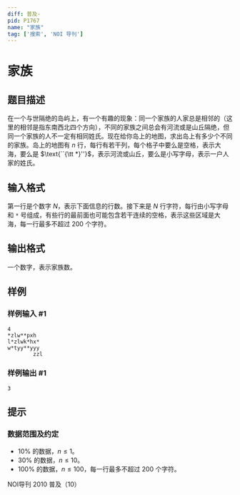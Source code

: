 ```yaml
---
diff: 普及-
pid: P1767
name: "家族"
tag: ['搜索', 'NOI 导刊']
---
```

# 家族
## 题目描述

在一个与世隔绝的岛屿上，有一个有趣的现象：同一个家族的人家总是相邻的（这里的相邻是指东南西北四个方向），不同的家族之间总会有河流或是山丘隔绝，但同一个家族的人不一定有相同姓氏。现在给你岛上的地图，求出岛上有多少个不同的家族。岛上的地图有 $n$ 行，每行有若干列，每个格子中要么是空格，表示大海，要么是 $\text{``{\tt *}''}$，表示河流或山丘，要么是小写字母，表示一户人家的姓氏。

## 输入格式

第一行是个数字 $N$，表示下面信息的行数。接下来是 $N$ 行字符，每行由小写字母和 $\texttt *$ 号组成，有些行的最前面也可能包含若干连续的空格，表示这些区域是大海，每一行最多不超过 $200$ 个字符。
## 输出格式

一个数字，表示家族数。

## 样例

### 样例输入 #1
```
4
*zlw**pxh
l*zlwk*hx*
w*tyy**yyy
        zzl

```
### 样例输出 #1
```
3
```
## 提示

### 数据范围及约定

- $10\%$ 的数据，$n≤1$。
- $30\%$ 的数据，$n≤10$。
- $100\%$ 的数据，$n≤100$，每一行最多不超过 $200$ 个字符。

NOI导刊 2010 普及（10）

